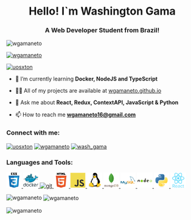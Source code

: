 <h1 align="center">Hello! I`m Washington Gama</h1>
<h3 align="center">A Web Developer Student from Brazil!</h3>

<p align="left"> <img src="https://komarev.com/ghpvc/?username=wgamaneto&label=Profile%20views&color=0e75b6&style=flat" alt="wgamaneto" /> </p>

<p align="left"> <a href="https://github.com/ryo-ma/github-profile-trophy"><img src="https://github-profile-trophy.vercel.app/?username=wgamaneto" alt="wgamaneto" /></a> </p>

<p align="left"> <a href="https://twitter.com/uosxton" target="blank"><img src="https://img.shields.io/twitter/follow/uosxton?logo=twitter&style=for-the-badge" alt="uosxton" /></a> </p>

- 🌱 I’m currently learning **Docker, NodeJS and TypeScript**

- 👨‍💻 All of my projects are available at [wgamaneto.github.io](wgamaneto.github.io)

- 💬 Ask me about **React, Redux, ContextAPI, JavaScript & Python**

- 📫 How to reach me **wgamaneto16@gmail.com**

<h3 align="left">Connect with me:</h3>
<p align="left">
<a href="https://twitter.com/uosxton" target="_blank"><img align="center" src="https://raw.githubusercontent.com/rahuldkjain/github-profile-readme-generator/master/src/images/icons/Social/twitter.svg" alt="uosxton" height="30" width="40" /></a>
<a href="https://www.linkedin.com/in/washington-gama/" target="_blank"><img align="center" src="https://raw.githubusercontent.com/rahuldkjain/github-profile-readme-generator/master/src/images/icons/Social/linked-in-alt.svg" alt="wgamaneto" height="30" width="40" /></a>
<a href="https://instagram.com/wash_gama" target="_blank"><img align="center" src="https://raw.githubusercontent.com/rahuldkjain/github-profile-readme-generator/master/src/images/icons/Social/instagram.svg" alt="wash_gama" height="30" width="40" /></a>
</p>

<h3 align="left">Languages and Tools:</h3>
<p align="left"> <a href="https://www.w3schools.com/css/" target="_blank" rel="noreferrer"> <img src="https://raw.githubusercontent.com/devicons/devicon/master/icons/css3/css3-original-wordmark.svg" alt="css3" width="40" height="40"/> </a> <a href="https://www.docker.com/" target="_blank" rel="noreferrer"> <img src="https://raw.githubusercontent.com/devicons/devicon/master/icons/docker/docker-original-wordmark.svg" alt="docker" width="40" height="40"/> </a> <a href="https://git-scm.com/" target="_blank" rel="noreferrer"> <img src="https://www.vectorlogo.zone/logos/git-scm/git-scm-icon.svg" alt="git" width="40" height="40"/> </a> <a href="https://www.w3.org/html/" target="_blank" rel="noreferrer"> <img src="https://raw.githubusercontent.com/devicons/devicon/master/icons/html5/html5-original-wordmark.svg" alt="html5" width="40" height="40"/> </a> <a href="https://developer.mozilla.org/en-US/docs/Web/JavaScript" target="_blank" rel="noreferrer"> <img src="https://raw.githubusercontent.com/devicons/devicon/master/icons/javascript/javascript-original.svg" alt="javascript" width="40" height="40"/> </a> <a href="https://www.linux.org/" target="_blank" rel="noreferrer"> <img src="https://raw.githubusercontent.com/devicons/devicon/master/icons/linux/linux-original.svg" alt="linux" width="40" height="40"/> </a> <a href="https://www.mongodb.com/" target="_blank" rel="noreferrer"> <img src="https://raw.githubusercontent.com/devicons/devicon/master/icons/mongodb/mongodb-original-wordmark.svg" alt="mongodb" width="40" height="40"/> </a> <a href="https://www.mysql.com/" target="_blank" rel="noreferrer"> <img src="https://raw.githubusercontent.com/devicons/devicon/master/icons/mysql/mysql-original-wordmark.svg" alt="mysql" width="40" height="40"/> </a> <a href="https://nodejs.org" target="_blank" rel="noreferrer"> <img src="https://raw.githubusercontent.com/devicons/devicon/master/icons/nodejs/nodejs-original-wordmark.svg" alt="nodejs" width="40" height="40"/> </a> <a href="https://www.python.org" target="_blank" rel="noreferrer"> <img src="https://raw.githubusercontent.com/devicons/devicon/master/icons/python/python-original.svg" alt="python" width="40" height="40"/> </a> <a href="https://reactjs.org/" target="_blank" rel="noreferrer"> <img src="https://raw.githubusercontent.com/devicons/devicon/master/icons/react/react-original-wordmark.svg" alt="react" width="40" height="40"/> </a> </p>

<p><img align="left" src="https://github-readme-stats.vercel.app/api/top-langs?username=wgamaneto&show_icons=true&locale=en&layout=compact" alt="wgamaneto" /></p>

<p>&nbsp;<img align="center" src="https://github-readme-stats.vercel.app/api?username=wgamaneto&show_icons=true&locale=en" alt="wgamaneto" /></p>

<p><img align="center" src="https://github-readme-streak-stats.herokuapp.com/?user=wgamaneto&" alt="wgamaneto" /></p>
